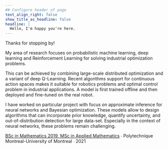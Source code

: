 ```yaml
---
## Configure header of page
text_align_right: false
show_title_as_headline: false
headline: |
  Hello, I'm happy you're here.
---
```


<!-- this is a subheadline -->
Thanks for stopping by!


My area of research focuses on probabilistic machine learning, deep learning and Reinforcement Learning for solving industrial optimization problems.

This can be achieved by combining large-scale distributed optimization and a variant of deep Q-Learning. Recent algorithms support for continuous action spaces makes it suitable for robotics problems and optimal control problem in industrial applications. A model is first trained offline and then deployed and fine-tuned on the real robot. 

I have worked on particular project with focus on approximate inference for neural networks and Bayesian optimization. These models allow to design algorithms that can incorporate prior knowledge, quantify uncertainty, and out-of-distribution detection for large data-set. Especially in the context of neural networks, these problems remain challenging.

<!-- I'm a postdoctoral research scientist in the [Department of Biostatistics, Epidemiology, and Informatics](https://www.dbei.med.upenn.edu/) at the University of Pennsylvania Perelman School of Medicine. My research interests include applications of biomedical informatics in the public and population health fields. I work in the [Boland Lab](https://www.med.upenn.edu/bolandlab/) on projects that develop novel data mining methods to extract pregnancy-related information from Electronic Health Records (EHR) and study the relationship between environment and disease. Learn more about my research interests in [publications](/publication).
 -->

<i class="fas fa-graduation-cap pr2"></i>[BSc in Mathematics 2019, MSc in Applied Mathematics](https://www.polymtl.ca/futur-etudes-superieures/en/research)  &#8729;
 Polytechnique Montreal-University of Montreal  &#8729;  2021

<!-- <i class="fas fa-certificate pr2"></i>[MSc in Applied Mathematics](https://www.med.upenn.edu/mbmi/certificate.html)  &#8729;  Polytechnic Montreal-University of Montreal  &#8729;  2021 -->

<!-- <i class="fas fa-graduation-cap pr2"></i>Ph.D. in Biomedical Engineering  &#8729;
 Purdue University  &#8729;  2018 -->

<!-- <i class="fas fa-graduation-cap pr2"></i>BSc in Mathematics with concentration in Statistics  &#8729;
University of Qc at Montreal  &#8729;  2019
 -->
